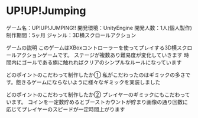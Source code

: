 # UP!UP!Jumping
 
ゲーム名：UP!UP!JUMPING!!
開発環境：UnityEngine
開発人数：1人(個人製作)
制作期間：5ヶ月
ジャンル：3D横スクロールアクション

ゲームの説明
このゲームはXBoxコントローラーを使ってプレイする3D横スクロールアクションゲームです。
ステージが複数あり難易度が変化していきます
時間内にゴールである旗に触れればクリアのシンプルなルールになっています

どのポイントのこだわって制作したか①
私がこだわったのはギミックの多さです。飽きるゲームにならないように様々なギミックを実装しました

どのポイントのこだわって制作したか②
プレイヤーのギミックにもこだわっています。
コインを一定数貯めるとブーストカウントが貯まり画像の通り回数に応じてプレイヤーのスピードが一定時間上がります　
